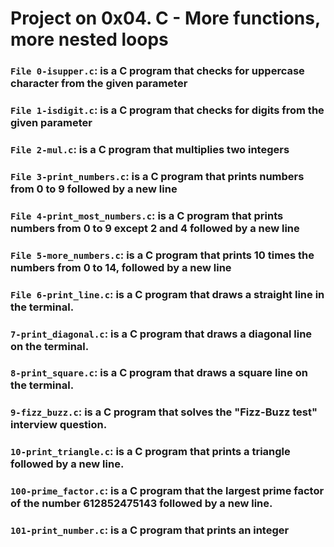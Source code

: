 # Project on 0x04. C - More functions, more nested loops

### `File 0-isupper.c`: is a C program that checks for uppercase character from the given parameter

### `File 1-isdigit.c`: is a C program that checks for digits from the given parameter

### `File 2-mul.c`: is a C program that multiplies two integers

### `File 3-print_numbers.c`: is a C program that prints numbers from 0 to 9 followed by a new line

### `File 4-print_most_numbers.c`: is a C program that prints numbers from 0 to 9 except 2 and 4 followed by a new line

### `File 5-more_numbers.c`: is a C program that prints 10 times the numbers from 0 to 14, followed by a new line

### `File 6-print_line.c`: is a C program that draws a straight line in the terminal.

### `7-print_diagonal.c`: is a C program that draws a diagonal line on the terminal.

### `8-print_square.c`: is a C program that draws a square line on the terminal.

### `9-fizz_buzz.c`: is a C program that solves the "Fizz-Buzz test" interview question.

### `10-print_triangle.c`: is a C program that prints a triangle followed by a new line.

### `100-prime_factor.c`: is a C program that the largest prime factor of the number 612852475143 followed by a new line.

### `101-print_number.c`: is a C program that prints an integer
